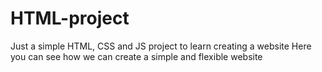 # HTML-project
Just a simple HTML, CSS and JS project to learn creating a website
Here you can see how we can create a simple and flexible website
